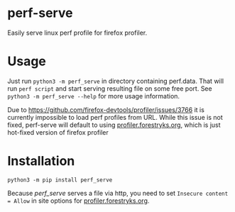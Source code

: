 # perf-serve

Easily serve linux perf profile for firefox profiler.

# Usage

Just run `python3 -m perf_serve` in directory containing perf.data. That will run `perf script` and start serving resulting file on some free port. See `python3 -m perf_serve --help` for more usage information.

Due to https://github.com/firefox-devtools/profiler/issues/3766 it is currently impossible to load perf profiles from URL. While this issue is not fixed, perf-serve will default to using [profiler.forestryks.org](http://profiler.forestryks.org/), which is just hot-fixed version of firefox profiler

# Installation

`python3 -m pip install perf_serve`

Because _perf_serve_ serves a file via http, you need to set `Insecure content = Allow` in site options for [profiler.forestryks.org](http://profiler.forestryks.org/).
